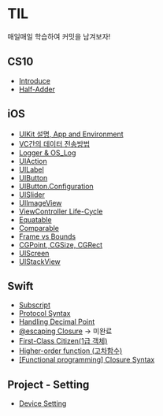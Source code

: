 # TIL
매일매일 학습하여 커밋을 남겨보자!

## CS10
- [Introduce](CS10/Introduce%20CS10.md)
- [Half-Adder](CS10/Half-Adder.md)

## iOS
- [UIKit 설명, App and Environment](iOS/About%20App%20Development%20with%20UIKit.md)
- [VC간의 데이터 전송방법](iOS/Data%20Transfer%20Process.md)
- [Logger & OS_Log](iOS/Logger%20&%20OS_Log.md)
- [UIAction](iOS/UIAction.md)
- [UILabel](iOS/UILabel.md)
- [UIButton](iOS/UIButton.md)
- [UIButton.Configuration](iOS/UIButton.Configuration.md)
- [UISlider](iOS/UISlider.md)
- [UIImageView](https://github.com/JasonLee0223/TIL/blob/main/iOS/UIImageVIew.md)
- [ViewController Life-Cycle](iOS/ViewController%20Life-Cycle.md)
- [Equatable](iOS/Equatable.md)
- [Comparable](iOS/Comparable.md)
- [Frame vs Bounds](iOS/Frame%20vs%20Bounds.md)
- [CGPoint, CGSize, CGRect](iOS/CGPoint,CGSize,CGRect.md)
- [UIScreen](iOS/UIScreen.md)
- [UIStackView](iOS/UIStackView.md)

## Swift
- [Subscript](Swift/Subscript.md)
- [Protocol Syntax](Swift/Protocol.md)
- [Handling Decimal Point](Swift/Handling%20Decimal%20Point.md)
- [@escaping Closure](Swift/@escaping%20closure.md) -> 미완료
- [First-Class Citizen(1급 객체)](Swift/First-Class%20Citizen.md)
- [Higher-order function (고차함수)](Swift/Higher-order%20function.md)
- [[Functional programming] Closure Syntax](Swift/Closure.md)

## Project - Setting
- [Device Setting](Project-Setting/Device%20Setting.md)